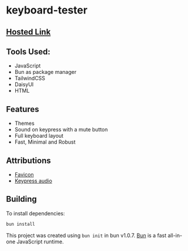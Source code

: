 # keyboard-tester

## [Hosted Link](https://nirzon47-keyboard-tester.vercel.app/)

## Tools Used:

- JavaScript
- Bun as package manager
- TailwindCSS
- DaisyUI
- HTML

## Features

- Themes
- Sound on keypress with a mute button
- Full keyboard layout
- Fast, Minimal and Robust

## Attributions

- [Favicon](https://www.flaticon.com/free-icon/keyboard_4154727?term=keyboard&page=1&position=12&origin=search&related_id=4154727)
- [Keypress audio](https://freesound.org/people/thegreatrazz/sounds/332459/)

## Building

To install dependencies:

```bash
bun install
```


This project was created using `bun init` in bun v1.0.7. [Bun](https://bun.sh) is a fast all-in-one JavaScript runtime.
